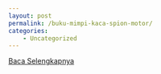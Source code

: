 ```yaml
---
layout: post
permalink: /buku-mimpi-kaca-spion-motor/
categories:
    - Uncategorized
---
```


[Baca Selengkapnya](/02)